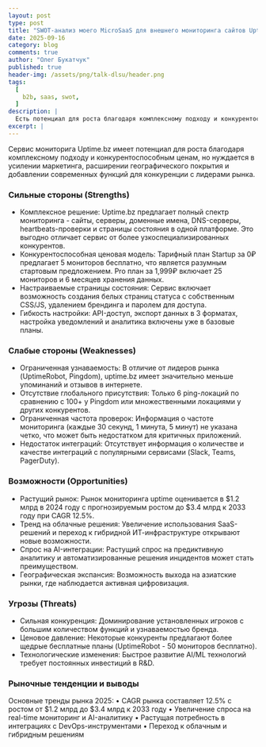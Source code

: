 ```yaml
---
layout: post
type: post
title: "SWOT-анализ моего MicroSaaS для внешнего мониторинга сайтов Uptime.bz"
date: 2025-09-16
category: blog
comments: true
author: "Олег Букатчук"
published: true
header-img: /assets/png/talk-dlsu/header.png
tags:
  [
    b2b, saas, swot,
  ]
description: |
  Есть потенциал для роста благодаря комплексному подходу и конкурентоспособным ценам...
excerpt: |
---
```


<span class="firstcharacter">С</span>ервис мониторига Uptime.bz имеет потенциал для роста благодаря комплексному подходу и конкурентоспособным ценам, но нуждается в усилении маркетинга, расширении географического покрытия и добавлении современных функций для конкуренции с лидерами рынка.
<br/>

### Сильные стороны (Strengths)

* Комплексное решение: Uptime.bz предлагает полный спектр мониторинга - сайты, серверы, доменные имена, DNS-серверы, heartbeats-проверки и страницы состояния в одной платформе. Это выгодно отличает сервис от более узкоспециализированных конкурентов.
* Конкурентоспособная ценовая модель: Тарифный план Startup за 0₽ предлагает 5 мониторов бесплатно, что является разумным стартовым предложением. Pro план за 1,999₽ включает 25 мониторов и 6 месяцев хранения данных.
* Настраиваемые страницы состояния: Сервис включает возможность создания белых страниц статуса с собственным CSS/JS, удалением брендинга и паролем для доступа.
* Гибкость настройки: API-доступ, экспорт данных в 3 форматах, настройка уведомлений и аналитика включены уже в базовые планы.

### Слабые стороны (Weaknesses)

* Ограниченная узнаваемость: В отличие от лидеров рынка (UptimeRobot, Pingdom), uptime.bz имеет значительно меньше упоминаний и отзывов в интернете.
* Отсутствие глобального присутствия: Только 6 ping-локаций по сравнению с 100+ у Pingdom или множественными локациями у других конкурентов.
* Ограниченная частота проверок: Информация о частоте мониторинга (каждые 30 секунд, 1 минута, 5 минут) не указана четко, что может быть недостатком для критичных приложений.
* Недостаток интеграций: Отсутствует информация о количестве и качестве интеграций с популярными сервисами (Slack, Teams, PagerDuty).

### Возможности (Opportunities)

* Растущий рынок: Рынок мониторинга uptime оценивается в $1.2 млрд в 2024 году с прогнозируемым ростом до $3.4 млрд к 2033 году при CAGR 12.5%.
* Тренд на облачные решения: Увеличение использования SaaS-решений и переход к гибридной ИТ-инфраструктуре открывают новые возможности.
* Спрос на AI-интеграции: Растущий спрос на предиктивную аналитику и автоматизированные решения инцидентов может стать преимуществом.
* Географическая экспансия: Возможность выхода на азиатские рынки, где наблюдается активная цифровизация.

### Угрозы (Threats)

* Сильная конкуренция: Доминирование установленных игроков с большим количеством функций и узнаваемостью бренда.
* Ценовое давление: Некоторые конкуренты предлагают более щедрые бесплатные планы (UptimeRobot - 50 мониторов бесплатно).
* Технологические изменения: Быстрое развитие AI/ML технологий требует постоянных инвестиций в R&D.

### Рыночные тенденции и выводы

Основные тренды рынка 2025:
	•	CAGR рынка составляет 12.5% с ростом от $1.2 млрд до $3.4 млрд к 2033 году
	•	Увеличение спроса на real-time мониторинг и AI-аналитику
	•	Растущая потребность в интеграциях с DevOps-инструментами
	•	Переход к облачным и гибридным решениям





